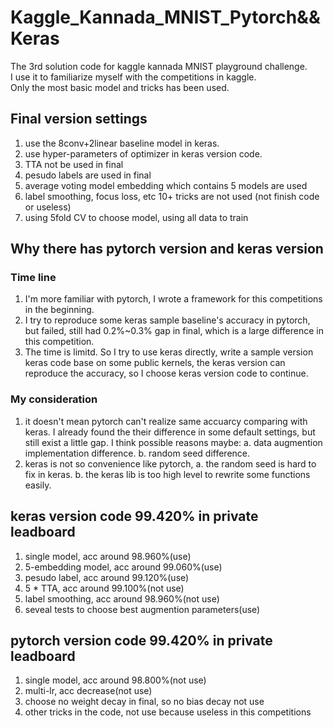 # Kaggle_Kannada_MNIST_Pytorch&&Keras

The 3rd solution code for kaggle kannada MNIST playground challenge.<br>
I use it to familiarize myself with the competitions in kaggle.<br>
Only the most basic model and tricks has been used.<br>

## Final version settings

1. use the 8conv+2linear baseline model in keras.
2. use hyper-parameters of optimizer in keras version code.
3. TTA not be used in final
4. pesudo labels are used in final
5. average voting model embedding which contains 5 models are used
6. label smoothing, focus loss, etc 10+ tricks are not used (not finish code or useless)
7. using 5fold CV to choose model, using all data to train 

## Why there has pytorch version and keras version

### Time line
1. I'm more familiar with pytorch, I wrote a framework for this competitions in the beginning.
2. I try to reproduce some keras sample baseline's accuracy in pytorch, but failed, still had 0.2%~0.3% gap in final, which is a large difference in this competition.
3. The time is limitd. So I try to use keras directly, write a sample version keras code base on some public kernels, the keras version can reproduce the accuracy, so I choose keras version code to continue.

### My consideration
1. it doesn't mean pytorch can't realize same accuarcy comparing with keras. I already found the their difference in some default settings, but still exist a little gap. I think possible reasons maybe: a. data augmention implementation difference. b. random seed difference.
2. keras is not so convenience like pytorch, a. the random seed is hard to fix in keras. b. the keras lib is too high level to rewrite some functions easily. 

## keras version code 99.420% in private leadboard
1. single model, acc around 98.960%(use)
2. 5-embedding model, acc around 99.060%(use)
3. pesudo label, acc around 99.120%(use)
4. 5 * TTA, acc around 99.100%(not use)
5. label smoothing, acc around 98.960%(not use)
6. seveal tests to choose best augmention parameters(use) 

## pytorch version code 99.420% in private leadboard
1. single model, acc around 98.800%(not use)
2. multi-lr, acc decrease(not use)
3. choose no weight decay in final, so no bias decay not use
4. other tricks in the code, not use because useless in this competitions




 

 

